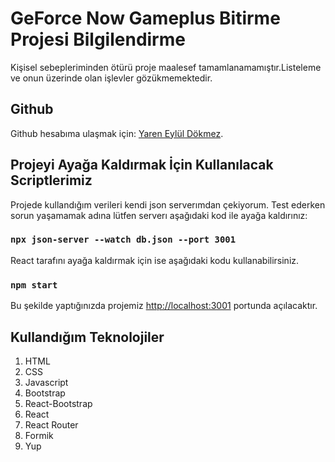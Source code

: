 # GeForce Now Gameplus Bitirme Projesi Bilgilendirme

Kişisel sebepleriminden ötürü proje maalesef tamamlanamamıştır.Listeleme ve onun üzerinde olan işlevler gözükmemektedir.

## Github

Github hesabıma ulaşmak için: [Yaren Eylül Dökmez](https://github.com/yareneylul).

## Projeyi Ayağa Kaldırmak İçin Kullanılacak Scriptlerimiz

Projede kullandığım verileri kendi json serverımdan çekiyorum. Test ederken sorun yaşamamak adına lütfen serverı aşağıdaki kod ile ayağa kaldırınız:

### `npx json-server --watch db.json --port 3001`

React tarafını ayağa kaldırmak için ise aşağıdaki kodu kullanabilirsiniz.

### `npm start`

Bu şekilde yaptığınızda projemiz [http://localhost:3001](http://localhost:3000) portunda açılacaktır.

## Kullandığım Teknolojiler

1. HTML
2. CSS
3. Javascript
4. Bootstrap
5. React-Bootstrap
6. React
7. React Router
8. Formik
9. Yup

